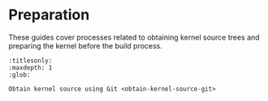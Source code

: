 # Preparation

These guides cover processes related to obtaining kernel source trees and
preparing the kernel before the build process.

```{toctree}
:titlesonly:
:maxdepth: 1
:glob:

Obtain kernel source using Git <obtain-kernel-source-git>
```